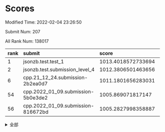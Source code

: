 # Scores

Modified Time: 2022-02-04 23:26:50

Submit Num: 207

All Rank Num: 138017

| rank |               submit               |       score        |       sigma        | pk_num |
| :--- | :--------------------------------- | :----------------- | :----------------- | :----- |
| 1    | jsonzb.test.test_1                 | 1013.4018572733694 | 0.7772700810511899 | 2672   |
| 2    | jsonzb.test.submission_level_4     | 1012.3806501463656 | 0.7817325517194774 | 2670   |
| 6    | cpp.21_12_24.submission-2b2ea0d7   | 1011.1801656283031 | 0.7593413621386477 | 2667   |
| 54   | cpp.2022_01_09.submission-5b0e3de2 | 1005.869071817147  | 0.7160474885136029 | 2667   |
| 56   | cpp.2022_01_09.submission-816672bd | 1005.2827998358887 | 0.7096829039784304 | 2668   |


<details>
<summary>全部</summary>

| rank |                 submit                 |       score        |       sigma        | pk_num |
| :--- | :------------------------------------- | :----------------- | :----------------- | :----- |
| 1    | jsonzb.test.test_1                     | 1013.4018572733694 | 0.7772700810511899 | 2672   |
| 2    | jsonzb.test.submission_level_4         | 1012.3806501463656 | 0.7817325517194774 | 2670   |
| 3    | gobigger.level_3.submission_level_3_21 | 1011.561223539546  | 0.7768594699504011 | 2663   |
| 4    | gobigger.level_3.submission_level_3_16 | 1011.3873504751159 | 0.7876288671699604 | 2669   |
| 5    | gobigger.level_3.submission_level_3_45 | 1011.2618738153878 | 0.7729063433328037 | 2668   |
| 6    | cpp.21_12_24.submission-2b2ea0d7       | 1011.1801656283031 | 0.7593413621386477 | 2667   |
| 7    | gobigger.level_3.submission_level_3_3  | 1011.1519131240061 | 0.7651017456660152 | 2668   |
| 8    | gobigger.level_3.submission_level_3_8  | 1010.8270910237027 | 0.777539700643093  | 2672   |
| 9    | gobigger.level_3.submission_level_3_43 | 1010.8229863598852 | 0.7585247287175736 | 2669   |
| 10   | gobigger.level_3.submission_level_3_25 | 1010.778069125705  | 0.7814190691978986 | 2668   |
| 11   | gobigger.level_3.submission_level_3_10 | 1010.7024742588414 | 0.7675787527228322 | 2665   |
| 12   | gobigger.level_3.submission_level_3_20 | 1010.6913118903519 | 0.7728034861514801 | 2667   |
| 13   | gobigger.level_3.submission_level_3_2  | 1010.5884823246548 | 0.75664381852971   | 2666   |
| 14   | gobigger.level_3.submission_level_3_38 | 1010.5527014670278 | 0.7358873302273163 | 2667   |
| 15   | gobigger.level_3.submission_level_3_40 | 1010.521588237035  | 0.7555670884377236 | 2667   |
| 16   | gobigger.level_3.submission_level_3_34 | 1010.4360641612334 | 0.7458012674761682 | 2667   |
| 17   | gobigger.level_3.submission_level_3_1  | 1010.3825243620414 | 0.7747560874059386 | 2666   |
| 18   | gobigger.level_3.submission_level_3_12 | 1010.3484479475362 | 0.7593798386118091 | 2665   |
| 19   | gobigger.level_3.submission_level_3_46 | 1010.3435908240322 | 0.7856934838784958 | 2661   |
| 20   | gobigger.level_3.submission_level_3_41 | 1010.2857056463897 | 0.7620370391209308 | 2669   |
| 21   | gobigger.level_3.submission_level_3_0  | 1010.1224506249962 | 0.7740819613466529 | 2669   |
| 22   | gobigger.level_3.submission_level_3_4  | 1010.1172315693739 | 0.7806516961852498 | 2662   |
| 23   | gobigger.level_3.submission_level_3_14 | 1009.9232795189554 | 0.762984545528411  | 2666   |
| 24   | gobigger.level_3.submission_level_3_26 | 1009.8974347406022 | 0.7528702039089328 | 2666   |
| 25   | gobigger.level_3.submission_level_3_5  | 1009.817650697203  | 0.7782124862802422 | 2665   |
| 26   | gobigger.level_3.submission_level_3_17 | 1009.7996571181418 | 0.7398240630989434 | 2669   |
| 27   | gobigger.level_3.submission_level_3_31 | 1009.774768730482  | 0.7815229469434634 | 2673   |
| 28   | gobigger.level_3.submission_level_3_49 | 1009.7388912659491 | 0.743051218929708  | 2664   |
| 29   | gobigger.level_3.submission_level_3_23 | 1009.7371826757977 | 0.7489582821036251 | 2668   |
| 30   | gobigger.level_3.submission_level_3_48 | 1009.7340047279648 | 0.750457983160052  | 2666   |
| 31   | gobigger.level_3.submission_level_3_18 | 1009.727317068122  | 0.7552696604815364 | 2664   |
| 32   | gobigger.level_3.submission_level_3_32 | 1009.7175728543476 | 0.7672977894124171 | 2664   |
| 33   | gobigger.level_3.submission_level_3_35 | 1009.6153411201229 | 0.7444267889793124 | 2667   |
| 34   | gobigger.level_3.submission_level_3_13 | 1009.4793185326154 | 0.7896280771228458 | 2666   |
| 35   | gobigger.level_3.submission_level_3_47 | 1009.4333109300559 | 0.7396298710630573 | 2671   |
| 36   | gobigger.level_3.submission_level_3_27 | 1009.4229638966525 | 0.7406254858218041 | 2667   |
| 37   | gobigger.level_3.submission_level_3_11 | 1009.4124301856589 | 0.7572398280166165 | 2664   |
| 38   | gobigger.level_3.submission_level_3_15 | 1009.3847460859633 | 0.768597327486802  | 2667   |
| 39   | gobigger.level_3.submission_level_3_19 | 1009.3780366852653 | 0.7483550006027151 | 2664   |
| 40   | gobigger.level_3.submission_level_3_9  | 1009.3585929337974 | 0.7606554441305592 | 2668   |
| 41   | gobigger.level_3.submission_level_3_42 | 1009.2790960104861 | 0.7536319989065329 | 2668   |
| 42   | gobigger.level_3.submission_level_3_37 | 1009.262318064852  | 0.7549208343416837 | 2667   |
| 43   | gobigger.level_3.submission_level_3_44 | 1009.243647623996  | 0.739516519299747  | 2669   |
| 44   | gobigger.level_3.submission_level_3_29 | 1009.2375020593339 | 0.7587192629104594 | 2664   |
| 45   | gobigger.level_3.submission_level_3_24 | 1009.1733061564644 | 0.751084562665553  | 2668   |
| 46   | gobigger.level_3.submission_level_3_39 | 1009.0873307151505 | 0.7691351403903657 | 2667   |
| 47   | gobigger.level_3.submission_level_3_30 | 1008.9900679912165 | 0.7453196853642161 | 2668   |
| 48   | gobigger.level_3.submission_level_3_7  | 1008.9604230940565 | 0.7730986318751714 | 2666   |
| 49   | gobigger.level_3.submission_level_3_6  | 1008.8270156938266 | 0.7575579839797052 | 2667   |
| 50   | gobigger.level_3.submission_level_3_36 | 1008.8106056713888 | 0.7469782149230435 | 2668   |
| 51   | gobigger.level_3.submission_level_3_22 | 1008.4982266131419 | 0.7605547347455556 | 2663   |
| 52   | gobigger.level_3.submission_level_3_28 | 1008.4818528742027 | 0.7511707720108206 | 2665   |
| 53   | gobigger.level_3.submission_level_3_33 | 1007.8196277707656 | 0.744953214258049  | 2666   |
| 54   | cpp.2022_01_09.submission-5b0e3de2     | 1005.869071817147  | 0.7160474885136029 | 2667   |
| 55   | gobigger.level_1.submission_level_1_12 | 1005.5394238655988 | 0.7279677849183555 | 2657   |
| 56   | cpp.2022_01_09.submission-816672bd     | 1005.2827998358887 | 0.7096829039784304 | 2668   |
| 57   | gobigger.level_1.submission_level_1_16 | 1005.0358474044178 | 0.7140077212114722 | 2672   |
| 58   | gobigger.level_1.submission_level_1_32 | 1004.5230139792438 | 0.7230161022000483 | 2668   |
| 59   | gobigger.level_1.submission_level_1_15 | 1004.3044943390541 | 0.7293542901894764 | 2667   |
| 60   | gobigger.level_1.submission_level_1_43 | 1004.2748208673569 | 0.7210409842753049 | 2664   |
| 61   | gobigger.level_1.submission_level_1_47 | 1004.2171893281118 | 0.7188926227614743 | 2666   |
| 62   | gobigger.level_1.submission_level_1_49 | 1004.1959299008786 | 0.7160992271147841 | 2666   |
| 63   | gobigger.level_1.submission_level_1_45 | 1004.1390977417261 | 0.7166373269474431 | 2664   |
| 64   | gobigger.level_1.submission_level_1_48 | 1004.0380672328178 | 0.7266644167664382 | 2661   |
| 65   | gobigger.level_1.submission_level_1_8  | 1004.0203276377122 | 0.7133855752077222 | 2667   |
| 66   | gobigger.level_1.submission_level_1_14 | 1003.9995313261405 | 0.7239274353774777 | 2667   |
| 67   | gobigger.level_1.submission_level_1_24 | 1003.9935131952681 | 0.7272531599936672 | 2665   |
| 68   | gobigger.level_1.submission_level_1_36 | 1003.9457706502433 | 0.7092669823792419 | 2674   |
| 69   | gobigger.level_1.submission_level_1_6  | 1003.9173628986368 | 0.7244384540128747 | 2667   |
| 70   | gobigger.level_1.submission_level_1_13 | 1003.9043788177104 | 0.7117567835471862 | 2667   |
| 71   | gobigger.level_1.submission_level_1_23 | 1003.8276509590935 | 0.7276547493316057 | 2670   |
| 72   | gobigger.level_1.submission_level_1_4  | 1003.7769921841517 | 0.7156330136945418 | 2674   |
| 73   | gobigger.level_1.submission_level_1_9  | 1003.6333780131766 | 0.7103387626523774 | 2669   |
| 74   | gobigger.level_1.submission_level_1_35 | 1003.6274656927336 | 0.7180164789004515 | 2661   |
| 75   | gobigger.level_1.submission_level_1_5  | 1003.5871292690803 | 0.7226444174211819 | 2673   |
| 76   | gobigger.level_1.submission_level_1_34 | 1003.5855018094537 | 0.7155629473439109 | 2670   |
| 77   | gobigger.level_1.submission_level_1_31 | 1003.3750306348816 | 0.7250277591794905 | 2667   |
| 78   | gobigger.level_1.submission_level_1_25 | 1003.3720395125275 | 0.7018317347174874 | 2667   |
| 79   | gobigger.level_1.submission_level_1_26 | 1003.3445963688    | 0.7164610363501815 | 2665   |
| 80   | gobigger.level_1.submission_level_1_20 | 1003.3344382588415 | 0.7133522513621441 | 2670   |
| 81   | gobigger.level_1.submission_level_1_2  | 1003.320192487033  | 0.7010613635389313 | 2667   |
| 82   | gobigger.level_1.submission_level_1_18 | 1003.3113146962882 | 0.7076848589551237 | 2664   |
| 83   | gobigger.level_1.submission_level_1_44 | 1003.2483104227599 | 0.710787603454246  | 2666   |
| 84   | gobigger.level_1.submission_level_1_37 | 1003.0928741848878 | 0.7269321430139298 | 2667   |
| 85   | gobigger.level_1.submission_level_1_0  | 1003.0674496824029 | 0.7133090050665009 | 2662   |
| 86   | gobigger.level_1.submission_level_1_42 | 1003.0658669210801 | 0.7197599908694455 | 2666   |
| 87   | gobigger.level_1.submission_level_1_10 | 1002.9734470552005 | 0.7113835761992208 | 2669   |
| 88   | gobigger.level_1.submission_level_1_27 | 1002.942171242781  | 0.7067609820301084 | 2670   |
| 89   | gobigger.level_1.submission_level_1_40 | 1002.905829644597  | 0.7195406990067901 | 2669   |
| 90   | gobigger.level_1.submission_level_1_46 | 1002.881075232738  | 0.710116075973628  | 2666   |
| 91   | gobigger.level_1.submission_level_1_11 | 1002.8338753210842 | 0.7233782925485461 | 2669   |
| 92   | gobigger.level_1.submission_level_1_28 | 1002.7594484899058 | 0.7109990012291298 | 2667   |
| 93   | gobigger.level_1.submission_level_1_17 | 1002.7258408887833 | 0.7096245310814538 | 2666   |
| 94   | gobigger.level_1.submission_level_1_38 | 1002.6705870755349 | 0.7276533057032708 | 2665   |
| 95   | gobigger.level_1.submission_level_1_39 | 1002.6080268485254 | 0.6955411204876956 | 2669   |
| 96   | gobigger.level_1.submission_level_1_41 | 1002.5151036821802 | 0.7118089355544598 | 2669   |
| 97   | gobigger.level_1.submission_level_1_1  | 1002.4900617083873 | 0.7075805932790612 | 2666   |
| 98   | gobigger.level_1.submission_level_1_21 | 1002.3926997357487 | 0.7159085096361555 | 2666   |
| 99   | gobigger.level_1.submission_level_1_33 | 1002.3752914332214 | 0.7242438435713924 | 2665   |
| 100  | gobigger.level_1.submission_level_1_7  | 1002.1787311848738 | 0.7250354339865336 | 2660   |
| 101  | gobigger.level_1.submission_level_1_30 | 1002.1123890038067 | 0.709661309706708  | 2663   |
| 102  | gobigger.level_1.submission_level_1_3  | 1002.0664117346266 | 0.7121645076663015 | 2660   |
| 103  | gobigger.level_1.submission_level_1_29 | 1002.0534829355007 | 0.7084537196446494 | 2668   |
| 104  | gobigger.level_1.submission_level_1_19 | 1002.0460025953811 | 0.7106590125026339 | 2669   |
| 105  | gobigger.level_1.submission_level_1_22 | 1002.0097377229542 | 0.7095249914973112 | 2666   |
| 106  | gobigger.random.submission_random_44   | 997.1838852798468  | 0.708450257894947  | 2669   |
| 107  | gobigger.random.submission_random_3    | 996.9912651130672  | 0.7069564147637097 | 2664   |
| 108  | gobigger.random.submission_random_36   | 996.7480813037074  | 0.7140205657000803 | 2665   |
| 109  | gobigger.random.submission_random_35   | 996.6727557134204  | 0.7010797460787613 | 2670   |
| 110  | gobigger.random.submission_random_37   | 996.6720831723535  | 0.709951985935899  | 2667   |
| 111  | gobigger.random.submission_random_4    | 996.6168566998482  | 0.6932259406802685 | 2673   |
| 112  | gobigger.random.submission_random_21   | 996.534003898462   | 0.7206817674406295 | 2670   |
| 113  | gobigger.random.submission_random_24   | 996.5286059485611  | 0.7131751861423744 | 2669   |
| 114  | gobigger.random.submission_random_31   | 996.5238953073277  | 0.7061335919447266 | 2670   |
| 115  | gobigger.random.submission_random_1    | 996.4687583428863  | 0.7099161922972289 | 2671   |
| 116  | gobigger.random.submission_random_28   | 996.3785182292494  | 0.7228353449340598 | 2670   |
| 117  | gobigger.random.submission_random_48   | 996.3656387023228  | 0.7060074829031829 | 2666   |
| 118  | gobigger.random.submission_random_46   | 996.3084117455367  | 0.6992318434343576 | 2668   |
| 119  | gobigger.random.submission_random_29   | 996.2218281771123  | 0.7033770877846753 | 2665   |
| 120  | gobigger.random.submission_random_23   | 996.2035764872842  | 0.7225503264006721 | 2668   |
| 121  | gobigger.random.submission_random_47   | 996.1749109298925  | 0.7080733062567484 | 2668   |
| 122  | gobigger.random.submission_random_9    | 996.1735340061911  | 0.7094977922754007 | 2669   |
| 123  | gobigger.random.submission_random_45   | 996.1315909065181  | 0.7009130257474829 | 2667   |
| 124  | gobigger.random.submission_random_25   | 996.0463738643506  | 0.7138033255046905 | 2663   |
| 125  | gobigger.random.submission_random_2    | 995.9646388670812  | 0.7068389799871426 | 2667   |
| 126  | gobigger.random.submission_random_11   | 995.94039700002    | 0.7132040046297679 | 2670   |
| 127  | gobigger.random.submission_random_43   | 995.9293744844737  | 0.7106687103412722 | 2670   |
| 128  | gobigger.random.submission_random_38   | 995.9285593937966  | 0.7182192193718323 | 2664   |
| 129  | gobigger.random.submission_random_20   | 995.9264375448114  | 0.7178951394418426 | 2669   |
| 130  | gobigger.random.submission_random_30   | 995.8668774483824  | 0.6980614989787672 | 2669   |
| 131  | gobigger.random.submission_random_40   | 995.858092175039   | 0.7154950041754278 | 2671   |
| 132  | gobigger.random.submission_random_13   | 995.8529024576217  | 0.6954012057314848 | 2670   |
| 133  | gobigger.random.submission_random_5    | 995.7565865507185  | 0.715783645367052  | 2664   |
| 134  | gobigger.random.submission_random_22   | 995.6695636254005  | 0.7069696824292518 | 2667   |
| 135  | gobigger.random.submission_random_15   | 995.5979185003879  | 0.7199633388681774 | 2663   |
| 136  | gobigger.random.submission_random_14   | 995.5510083290891  | 0.7239821425968905 | 2666   |
| 137  | gobigger.random.submission_random_12   | 995.4947315004456  | 0.7154320199978924 | 2663   |
| 138  | gobigger.random.submission_random_16   | 995.4926586130164  | 0.7280800937279956 | 2663   |
| 139  | gobigger.random.submission_random_41   | 995.4668348660856  | 0.7225961600116106 | 2666   |
| 140  | gobigger.random.submission_random_6    | 995.4517984950689  | 0.7362394261392935 | 2667   |
| 141  | gobigger.random.submission_random_7    | 995.4406935311488  | 0.7200017857538117 | 2665   |
| 142  | gobigger.random.submission_random_8    | 995.4384386477714  | 0.7141224813120863 | 2660   |
| 143  | gobigger.random.submission_random_10   | 995.4315111467278  | 0.7074316621604345 | 2672   |
| 144  | gobigger.random.submission_random_19   | 995.3977827514856  | 0.7079764816614195 | 2663   |
| 145  | gobigger.random.submission_random_27   | 995.2854161810991  | 0.718655015919876  | 2670   |
| 146  | gobigger.random.submission_random_17   | 995.2742206023295  | 0.7030649259278957 | 2665   |
| 147  | gobigger.random.submission_random_42   | 995.2120492585095  | 0.7376573965752108 | 2666   |
| 148  | gobigger.random.submission_random_33   | 995.1989523070324  | 0.6996336884379476 | 2667   |
| 149  | gobigger.random.submission_random_49   | 995.1802699207816  | 0.708096860087363  | 2669   |
| 150  | gobigger.random.submission_random_0    | 995.1778156572806  | 0.7130130016887603 | 2670   |
| 151  | gobigger.random.submission_random_32   | 995.16440673985    | 0.7198613656358835 | 2667   |
| 152  | gobigger.random.submission_random_18   | 994.8558816231587  | 0.7304681915115275 | 2659   |
| 153  | gobigger.random.submission_random_39   | 994.797357235676   | 0.7161077200769552 | 2666   |
| 154  | gobigger.random.submission_random_26   | 994.7333914439673  | 0.716799298276321  | 2667   |
| 155  | gobigger.random.submission_random_34   | 994.5181355379065  | 0.7215303316719311 | 2668   |
| 156  | gobigger.level_2.submission_level_2_14 | 994.172457799662   | 0.7415008408781373 | 2664   |
| 157  | gobigger.level_2.submission_level_2_31 | 993.7803710493208  | 0.744155802445446  | 2671   |
| 158  | gobigger.level_2.submission_level_2_8  | 993.6179540488612  | 0.7415968423853795 | 2661   |
| 159  | gobigger.level_2.submission_level_2_39 | 993.5428154774603  | 0.7250482348205584 | 2666   |
| 160  | gobigger.level_2.submission_level_2_40 | 993.3444735224075  | 0.7351193813606628 | 2669   |
| 161  | gobigger.level_2.submission_level_2_15 | 993.2336006261814  | 0.7490085338419753 | 2669   |
| 162  | gobigger.level_2.submission_level_2_12 | 993.2128074169617  | 0.72000376959283   | 2673   |
| 163  | gobigger.level_2.submission_level_2_2  | 993.1966395089704  | 0.7277613527935239 | 2670   |
| 164  | gobigger.level_2.submission_level_2_19 | 993.1182356548408  | 0.7439729612052173 | 2663   |
| 165  | gobigger.level_2.submission_level_2_13 | 992.8957067623699  | 0.7423916947599578 | 2664   |
| 166  | gobigger.level_2.submission_level_2_9  | 992.8200096972791  | 0.7372807681252266 | 2668   |
| 167  | gobigger.level_2.submission_level_2_47 | 992.8186843711069  | 0.7262843261908496 | 2669   |
| 168  | gobigger.level_2.submission_level_2_46 | 992.8164973644066  | 0.7393963575370462 | 2668   |
| 169  | gobigger.level_2.submission_level_2_3  | 992.7331074544587  | 0.7465678764871293 | 2666   |
| 170  | gobigger.level_2.submission_level_2_44 | 992.7137543923595  | 0.7404490341335926 | 2672   |
| 171  | gobigger.level_2.submission_level_2_37 | 992.7099711911068  | 0.7463788452975935 | 2667   |
| 172  | gobigger.level_2.submission_level_2_42 | 992.58679172783    | 0.7524836843756275 | 2668   |
| 173  | gobigger.level_2.submission_level_2_32 | 992.5756903562697  | 0.747499251514476  | 2668   |
| 174  | gobigger.level_2.submission_level_2_6  | 992.5527524719483  | 0.735246547296857  | 2668   |
| 175  | gobigger.level_2.submission_level_2_27 | 992.5516332728231  | 0.7364836563682632 | 2666   |
| 176  | gobigger.level_2.submission_level_2_38 | 992.5393145763854  | 0.7486597737393652 | 2666   |
| 177  | gobigger.level_2.submission_level_2_7  | 992.5242357986896  | 0.7403943287222746 | 2663   |
| 178  | gobigger.level_2.submission_level_2_23 | 992.4863307797729  | 0.7312706294769583 | 2671   |
| 179  | gobigger.level_2.submission_level_2_36 | 992.4435578565257  | 0.7283501308466376 | 2669   |
| 180  | gobigger.level_2.submission_level_2_25 | 992.4185889535553  | 0.7516519645229736 | 2668   |
| 181  | gobigger.level_2.submission_level_2_0  | 992.1313135520212  | 0.7589728407631342 | 2668   |
| 182  | gobigger.level_2.submission_level_2_4  | 992.082952674094   | 0.7509313791762964 | 2671   |
| 183  | gobigger.level_2.submission_level_2_20 | 992.046136199292   | 0.7589354600430648 | 2668   |
| 184  | gobigger.level_2.submission_level_2_26 | 991.8649528400241  | 0.7478376542861821 | 2669   |
| 185  | gobigger.level_2.submission_level_2_17 | 991.7336373369653  | 0.7316427797550414 | 2667   |
| 186  | gobigger.level_2.submission_level_2_22 | 991.7246077625431  | 0.7365366372994161 | 2664   |
| 187  | gobigger.level_2.submission_level_2_24 | 991.6737577043689  | 0.747686550734786  | 2670   |
| 188  | gobigger.level_2.submission_level_2_49 | 991.6457365695953  | 0.749969147683625  | 2661   |
| 189  | gobigger.level_2.submission_level_2_34 | 991.6372563608618  | 0.7512987433551637 | 2664   |
| 190  | gobigger.level_2.submission_level_2_18 | 991.6071032255575  | 0.7453122559246941 | 2666   |
| 191  | gobigger.level_2.submission_level_2_28 | 991.5582000469435  | 0.7551147904062343 | 2668   |
| 192  | gobigger.level_2.submission_level_2_33 | 991.4532689077652  | 0.7510392818061558 | 2666   |
| 193  | gobigger.level_2.submission_level_2_30 | 991.452766042291   | 0.7542289073107752 | 2670   |
| 194  | gobigger.level_2.submission_level_2_5  | 991.2776755344842  | 0.7497408342673244 | 2663   |
| 195  | gobigger.level_2.submission_level_2_21 | 991.1792259074267  | 0.7429515140734896 | 2671   |
| 196  | gobigger.level_2.submission_level_2_48 | 991.1757356158315  | 0.7501689293590272 | 2666   |
| 197  | gobigger.level_2.submission_level_2_1  | 991.1263181092929  | 0.7795854505460237 | 2674   |
| 198  | gobigger.level_2.submission_level_2_43 | 991.0865089902942  | 0.7560614177138987 | 2666   |
| 199  | gobigger.level_2.submission_level_2_35 | 991.0298201949877  | 0.7611502438291018 | 2666   |
| 200  | gobigger.level_2.submission_level_2_45 | 990.9982075806819  | 0.7737810138192124 | 2669   |
| 201  | gobigger.level_2.submission_level_2_10 | 990.852989746125   | 0.7525593282344641 | 2662   |
| 202  | gobigger.level_2.submission_level_2_29 | 990.790826441113   | 0.7566908905653493 | 2667   |
| 203  | gobigger.level_2.submission_level_2_16 | 990.7318699912948  | 0.7555300768473364 | 2668   |
| 204  | gobigger.level_2.submission_level_2_41 | 990.5749524050863  | 0.7626317502300659 | 2666   |
| 205  | gobigger.level_2.submission_level_2_11 | 990.2320799709843  | 0.7782245181988631 | 2670   |
| 206  | gobigger.none.submission_none_0        | 977.1528880238008  | 1.4383246607958027 | 2669   |
| 207  | gobigger.none.submission_none_1        | 976.4616392322831  | 1.4878977508172264 | 2671   |

</details>